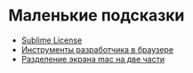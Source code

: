 # Маленькие подсказки #

* [Sublime License](https://github.com/teach-visionstudio/course_vs/blob/master/little-tips/sublimeLicense.md)
* [Инструменты разработчика в браузере](https://github.com/teach-visionstudio/course_vs/blob/master/little-tips/devtools.md)
* [Разделение экрана mac на две части](https://support.apple.com/ru-ru/HT204948)